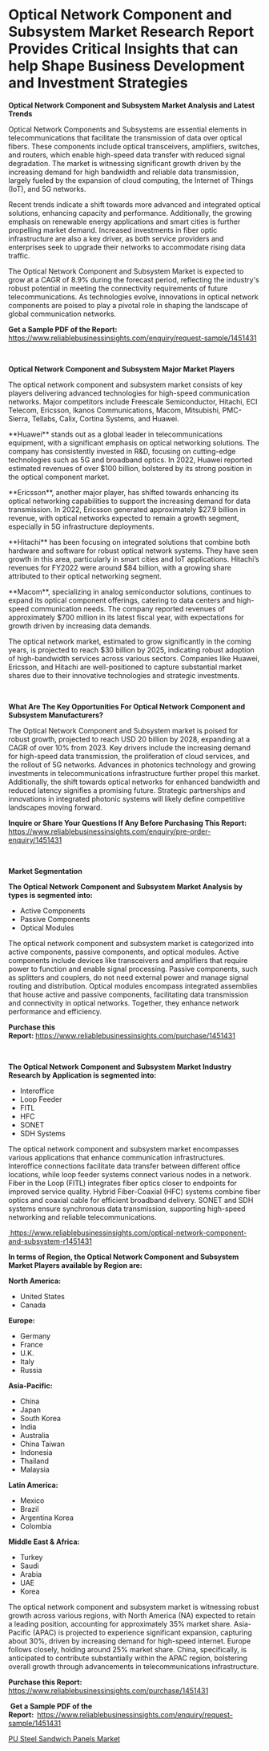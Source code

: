 <p><h1>Optical Network Component and Subsystem Market Research Report Provides Critical Insights that can help Shape Business Development and Investment Strategies</h1></p><p><strong>Optical Network Component and Subsystem Market Analysis and Latest Trends</strong></p>
<p><p>Optical Network Components and Subsystems are essential elements in telecommunications that facilitate the transmission of data over optical fibers. These components include optical transceivers, amplifiers, switches, and routers, which enable high-speed data transfer with reduced signal degradation. The market is witnessing significant growth driven by the increasing demand for high bandwidth and reliable data transmission, largely fueled by the expansion of cloud computing, the Internet of Things (IoT), and 5G networks. </p><p>Recent trends indicate a shift towards more advanced and integrated optical solutions, enhancing capacity and performance. Additionally, the growing emphasis on renewable energy applications and smart cities is further propelling market demand. Increased investments in fiber optic infrastructure are also a key driver, as both service providers and enterprises seek to upgrade their networks to accommodate rising data traffic. </p><p>The Optical Network Component and Subsystem Market is expected to grow at a CAGR of 8.9% during the forecast period, reflecting the industry's robust potential in meeting the connectivity requirements of future telecommunications. As technologies evolve, innovations in optical network components are poised to play a pivotal role in shaping the landscape of global communication networks.</p></p>
<p><strong>Get a Sample PDF of the Report:&nbsp;</strong> <a href="https://www.reliablebusinessinsights.com/enquiry/request-sample/1451431?utm_campaign=3385&utm_medium=2&utm_source=Github&utm_content=ia&utm_term=03042025&utm_id=optical-network-component-and-subsystem">https://www.reliablebusinessinsights.com/enquiry/request-sample/1451431</a></p>
<p>&nbsp;</p>
<p><strong>Optical Network Component and Subsystem Major Market Players</strong></p>
<p><p>The optical network component and subsystem market consists of key players delivering advanced technologies for high-speed communication networks. Major competitors include Freescale Semiconductor, Hitachi, ECI Telecom, Ericsson, Ikanos Communications, Macom, Mitsubishi, PMC-Sierra, Tellabs, Calix, Cortina Systems, and Huawei.</p><p>**Huawei** stands out as a global leader in telecommunications equipment, with a significant emphasis on optical networking solutions. The company has consistently invested in R&D, focusing on cutting-edge technologies such as 5G and broadband optics. In 2022, Huawei reported estimated revenues of over $100 billion, bolstered by its strong position in the optical component market.</p><p>**Ericsson**, another major player, has shifted towards enhancing its optical networking capabilities to support the increasing demand for data transmission. In 2022, Ericsson generated approximately $27.9 billion in revenue, with optical networks expected to remain a growth segment, especially in 5G infrastructure deployments.</p><p>**Hitachi** has been focusing on integrated solutions that combine both hardware and software for robust optical network systems. They have seen growth in this area, particularly in smart cities and IoT applications. Hitachi’s revenues for FY2022 were around $84 billion, with a growing share attributed to their optical networking segment.</p><p>**Macom**, specializing in analog semiconductor solutions, continues to expand its optical component offerings, catering to data centers and high-speed communication needs. The company reported revenues of approximately $700 million in its latest fiscal year, with expectations for growth driven by increasing data demands.</p><p>The optical network market, estimated to grow significantly in the coming years, is projected to reach $30 billion by 2025, indicating robust adoption of high-bandwidth services across various sectors. Companies like Huawei, Ericsson, and Hitachi are well-positioned to capture substantial market shares due to their innovative technologies and strategic investments.</p></p>
<p>&nbsp;</p>
<p><strong>What Are The Key Opportunities For Optical Network Component and Subsystem Manufacturers?</strong></p>
<p><p>The Optical Network Component and Subsystem market is poised for robust growth, projected to reach USD 20 billion by 2028, expanding at a CAGR of over 10% from 2023. Key drivers include the increasing demand for high-speed data transmission, the proliferation of cloud services, and the rollout of 5G networks. Advances in photonics technology and growing investments in telecommunications infrastructure further propel this market. Additionally, the shift towards optical networks for enhanced bandwidth and reduced latency signifies a promising future. Strategic partnerships and innovations in integrated photonic systems will likely define competitive landscapes moving forward.</p></p>
<p><strong>Inquire or Share Your Questions If Any Before Purchasing This Report:</strong> <a href="https://www.reliablebusinessinsights.com/enquiry/pre-order-enquiry/1451431?utm_campaign=3385&utm_medium=2&utm_source=Github&utm_content=ia&utm_term=03042025&utm_id=optical-network-component-and-subsystem">https://www.reliablebusinessinsights.com/enquiry/pre-order-enquiry/1451431</a></p>
<p>&nbsp;</p>
<p><strong>Market Segmentation</strong></p>
<p><strong>The Optical Network Component and Subsystem Market Analysis by types is segmented into:</strong></p>
<p><ul><li>Active Components</li><li>Passive Components</li><li>Optical Modules</li></ul></p>
<p><p>The optical network component and subsystem market is categorized into active components, passive components, and optical modules. Active components include devices like transceivers and amplifiers that require power to function and enable signal processing. Passive components, such as splitters and couplers, do not need external power and manage signal routing and distribution. Optical modules encompass integrated assemblies that house active and passive components, facilitating data transmission and connectivity in optical networks. Together, they enhance network performance and efficiency.</p></p>
<p><strong>Purchase this Report:&nbsp;</strong><a href="https://www.reliablebusinessinsights.com/purchase/1451431?utm_campaign=3385&utm_medium=2&utm_source=Github&utm_content=ia&utm_term=03042025&utm_id=optical-network-component-and-subsystem">https://www.reliablebusinessinsights.com/purchase/1451431</a></p>
<p>&nbsp;</p>
<p><strong>The Optical Network Component and Subsystem Market Industry Research by Application is segmented into:</strong></p>
<p><ul><li>Interoffice</li><li>Loop Feeder</li><li>FITL</li><li>HFC</li><li>SONET</li><li>SDH Systems</li></ul></p>
<p><p>The optical network component and subsystem market encompasses various applications that enhance communication infrastructures. Interoffice connections facilitate data transfer between different office locations, while loop feeder systems connect various nodes in a network. Fiber in the Loop (FITL) integrates fiber optics closer to endpoints for improved service quality. Hybrid Fiber-Coaxial (HFC) systems combine fiber optics and coaxial cable for efficient broadband delivery. SONET and SDH systems ensure synchronous data transmission, supporting high-speed networking and reliable telecommunications.</p></p>
<p><a href="https://www.reliablebusinessinsights.com/optical-network-component-and-subsystem-r1451431?utm_campaign=3385&utm_medium=2&utm_source=Github&utm_content=ia&utm_term=03042025&utm_id=optical-network-component-and-subsystem">&nbsp;https://www.reliablebusinessinsights.com/optical-network-component-and-subsystem-r1451431</a></p>
<p><strong>In terms of Region, the Optical Network Component and Subsystem Market Players available by Region are:</strong></p>
<p>
    <p> <strong> North America: </strong>
        <ul>
            <li>United States</li>
            <li>Canada</li>
        </ul>
        </p> 
    <p> <strong> Europe: </strong>
        <ul>
            <li>Germany</li>
            <li>France</li>
            <li>U.K.</li>
            <li>Italy</li>
            <li>Russia</li>
        </ul>
        </p> 
    <p> <strong> Asia-Pacific: </strong>
        <ul>
            <li>China</li>
            <li>Japan</li>
            <li>South Korea</li>
            <li>India</li>
            <li>Australia</li>
            <li>China Taiwan</li>
            <li>Indonesia</li>
            <li>Thailand</li>
            <li>Malaysia</li>
        </ul>
        </p> 
    <p> <strong> Latin America: </strong>
        <ul>
            <li>Mexico</li>
            <li>Brazil</li>
            <li>Argentina Korea</li>
            <li>Colombia</li>
        </ul>
        </p> 
    <p> <strong> Middle East & Africa: </strong>
        <ul>
            <li>Turkey</li>
            <li>Saudi</li>
            <li>Arabia</li>
            <li>UAE</li>
            <li>Korea</li>
        </ul>
    </p>
    </p>
<p><p>The optical network component and subsystem market is witnessing robust growth across various regions, with North America (NA) expected to retain a leading position, accounting for approximately 35% market share. Asia-Pacific (APAC) is projected to experience significant expansion, capturing about 30%, driven by increasing demand for high-speed internet. Europe follows closely, holding around 25% market share. China, specifically, is anticipated to contribute substantially within the APAC region, bolstering overall growth through advancements in telecommunications infrastructure.</p></p>
<p><strong>Purchase this Report: </strong><a href="https://www.reliablebusinessinsights.com/purchase/1451431?utm_campaign=3385&utm_medium=2&utm_source=Github&utm_content=ia&utm_term=03042025&utm_id=optical-network-component-and-subsystem">https://www.reliablebusinessinsights.com/purchase/1451431</a></p>
<p>&nbsp;<strong>Get a Sample PDF of the Report:&nbsp;&nbsp;</strong><a href="https://www.reliablebusinessinsights.com/enquiry/request-sample/1451431?utm_campaign=3385&utm_medium=2&utm_source=Github&utm_content=ia&utm_term=03042025&utm_id=optical-network-component-and-subsystem">https://www.reliablebusinessinsights.com/enquiry/request-sample/1451431</a></p>
<p><strong></strong></p>
<p><p><a href="https://github.com/kolffmaris58/Market-Research-Report-List-1/blob/main/pu-steel-sandwich-panels-market.md?utm_campaign=3385&utm_medium=2&utm_source=Github&utm_content=ia&utm_term=03042025&utm_id=optical-network-component-and-subsystem">PU Steel Sandwich Panels Market</a></p></p>
